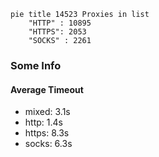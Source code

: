 
```mermaid
pie title 14523 Proxies in list
    "HTTP" : 10895
    "HTTPS": 2053
    "SOCKS" : 2261
```

### Some Info
#### Average Timeout

- mixed: 3.1s
- http: 1.4s
- https: 8.3s
- socks: 6.3s